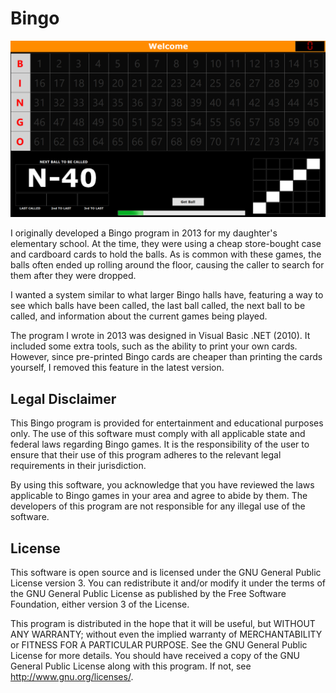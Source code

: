 # Bingo

![Main Screen](/img/main.png)

I originally developed a Bingo program in 2013 for my daughter's elementary school. At the time, they were using a cheap store-bought case and cardboard cards to hold the balls. As is common with these games, the balls often ended up rolling around the floor, causing the caller to search for them after they were dropped.

I wanted a system similar to what larger Bingo halls have, featuring a way to see which balls have been called, the last ball called, the next ball to be called, and information about the current games being played.

The program I wrote in 2013 was designed in Visual Basic .NET (2010). It included some extra tools, such as the ability to print your own cards. However, since pre-printed Bingo cards are cheaper than printing the cards yourself, I removed this feature in the latest version.

## Legal Disclaimer

This Bingo program is provided for entertainment and educational purposes only. The use of this software must comply with all applicable state and federal laws regarding Bingo games. It is the responsibility of the user to ensure that their use of this program adheres to the relevant legal requirements in their jurisdiction.

By using this software, you acknowledge that you have reviewed the laws applicable to Bingo games in your area and agree to abide by them. The developers of this program are not responsible for any illegal use of the software.

## License

This software is open source and is licensed under the GNU General Public License version 3. You can redistribute it and/or modify it under the terms of the GNU General Public License as published by the Free Software Foundation, either version 3 of the License.

This program is distributed in the hope that it will be useful, but WITHOUT ANY WARRANTY; without even the implied warranty of MERCHANTABILITY or FITNESS FOR A PARTICULAR PURPOSE. See the GNU General Public License for more details. You should have received a copy of the GNU General Public License along with this program. If not, see http://www.gnu.org/licenses/.
